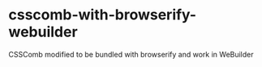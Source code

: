# csscomb-with-browserify-webuilder
CSSComb modified to be bundled with browserify and work in WeBuilder
